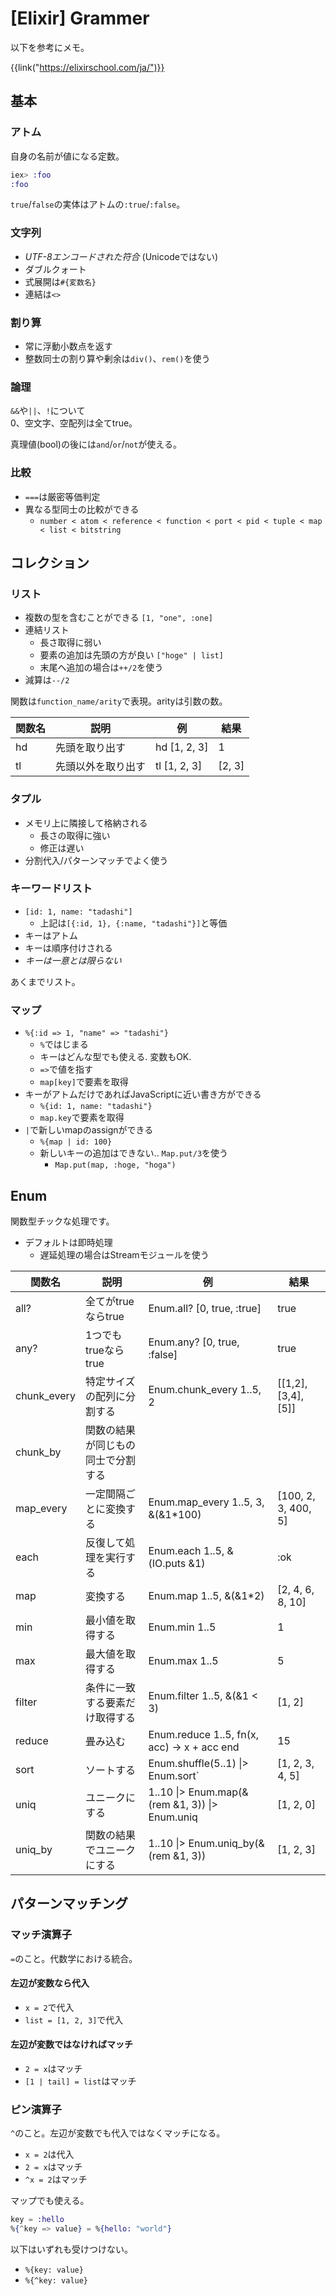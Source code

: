 # [Elixir] Grammer


以下を参考にメモ。

{{link("https://elixirschool.com/ja/")}}


基本
----

### アトム

自身の名前が値になる定数。

```elixir
iex> :foo
:foo
```

`true`/`false`の実体はアトムの`:true`/`:false`。

### 文字列

* *UTF-8エンコードされた符合* (Unicodeではない)
* ダブルクォート
* 式展開は`#{変数名}`
* 連結は`<>`

### 割り算

* 常に浮動小数点を返す
* 整数同士の割り算や剰余は`div()`、`rem()`を使う

### 論理

`&&`や`||`、`!`について  
0、空文字、空配列は全てtrue。

真理値(bool)の後には`and`/`or`/`not`が使える。

### 比較

* `===`は厳密等価判定
* 異なる型同士の比較ができる
  * `number < atom < reference < function < port < pid < tuple < map < list < bitstring`


コレクション
------------

### リスト

* 複数の型を含むことができる `[1, "one", :one]`
* 連結リスト
  * 長さ取得に弱い
  * 要素の追加は先頭の方が良い `["hoge" | list]`
  * 末尾へ追加の場合は`++/2`を使う
* 減算は`--/2`

関数は`function_name/arity`で表現。arityは引数の数。

| 関数名 |        説明        |      例      |  結果  |
| ------ | ------------------ | ------------ | ------ |
| hd     | 先頭を取り出す     | hd [1, 2, 3] | 1      |
| tl     | 先頭以外を取り出す | tl [1, 2, 3] | [2, 3] |

### タプル

* メモリ上に隣接して格納される
  * 長さの取得に強い
  * 修正は遅い
* 分割代入/パターンマッチでよく使う

### キーワードリスト

* `[id: 1, name: "tadashi"]`
  * 上記は`[{:id, 1}, {:name, "tadashi"}]`と等価
* キーはアトム
* キーは順序付けされる
* *キーは一意とは限らない*

あくまでリスト。

### マップ

* `%{:id => 1, "name" => "tadashi"}`
  * `%`ではじまる
  * キーはどんな型でも使える. 変数もOK.
  * `=>`で値を指す
  * `map[key]`で要素を取得
* キーがアトムだけであればJavaScriptに近い書き方ができる
  * `%{id: 1, name: "tadashi"}`
  * `map.key`で要素を取得
* `|`で新しいmapのassignができる
  * `%{map | id: 100}`
  * 新しいキーの追加はできない.. `Map.put/3`を使う
    * `Map.put(map, :hoge, "hoga")`

Enum
----

関数型チックな処理です。

* デフォルトは即時処理
  * 遅延処理の場合はStreamモジュールを使う


|   関数名    |                説明                |                           例                           |        結果         |
| ----------- | ---------------------------------- | ------------------------------------------------------ | ------------------- |
| all?        | 全てがtrueならtrue                 | Enum.all? [0, true, :true]                             | true                |
| any?        | 1つでもtrueならtrue                | Enum.any? [0, true, :false]                            | true                |
| chunk_every | 特定サイズの配列に分割する         | Enum.chunk_every 1..5, 2                               | [[1,2],[3,4],[5]]   |
| chunk_by    | 関数の結果が同じもの同士で分割する |                                                        |                     |
| map_every   | 一定間隔ごとに変換する             | Enum.map_every 1..5, 3, &(&1*100)                      | [100, 2, 3, 400, 5] |
| each        | 反復して処理を実行する             | Enum.each 1..5, &(IO.puts &1)                          | :ok                 |
| map         | 変換する                           | Enum.map 1..5, &(&1*2)                                 | [2, 4, 6, 8, 10]    |
| min         | 最小値を取得する                   | Enum.min 1..5                                          | 1                   |
| max         | 最大値を取得する                   | Enum.max 1..5                                          | 5                   |
| filter      | 条件に一致する要素だけ取得する     | Enum.filter 1..5, &(&1 < 3)                            | [1, 2]              |
| reduce      | 畳み込む                           | Enum.reduce 1..5, fn(x, acc) -> x + acc end            | 15                  |
| sort        | ソートする                         | Enum.shuffle(5..1) &#124;> Enum.sort`                  | [1, 2, 3, 4, 5]     |
| uniq        | ユニークにする                     | 1..10 &#124;> Enum.map(&(rem &1, 3)) &#124;> Enum.uniq | [1, 2, 0]           |
| uniq_by     | 関数の結果でユニークにする         | 1..10 &#124;> Enum.uniq_by(&(rem &1, 3))               | [1, 2, 3]           |


パターンマッチング
------------------

### マッチ演算子

`=`のこと。代数学における統合。

#### 左辺が変数なら代入

* `x = 2`で代入
* `list = [1, 2, 3]`で代入

#### 左辺が変数ではなければマッチ

* `2 = x`はマッチ
* `[1 | tail] = list`はマッチ

### ピン演算子

`^`のこと。左辺が変数でも代入ではなくマッチになる。

* `x = 2`は代入
* `2 = x`はマッチ
* `^x = 2`はマッチ

マップでも使える。

```elixir
key = :hello
%{^key => value} = %{hello: "world"}
```

以下はいずれも受けつけない。

* `%{key: value}`
* `%{^key: value}`
